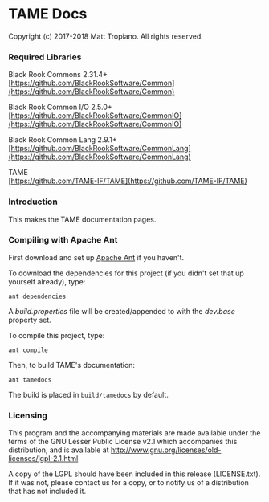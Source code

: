 # TAME Docs

Copyright (c) 2017-2018 Matt Tropiano. All rights reserved.  

### Required Libraries

Black Rook Commons 2.31.4+  
[https://github.com/BlackRookSoftware/Common](https://github.com/BlackRookSoftware/Common)

Black Rook Common I/O 2.5.0+  
[https://github.com/BlackRookSoftware/CommonIO](https://github.com/BlackRookSoftware/CommonIO)

Black Rook Common Lang 2.9.1+  
[https://github.com/BlackRookSoftware/CommonLang](https://github.com/BlackRookSoftware/CommonLang)

TAME  
[https://github.com/TAME-IF/TAME](https://github.com/TAME-IF/TAME)

### Introduction

This makes the TAME documentation pages.

### Compiling with Apache Ant

First download and set up [Apache Ant](https://ant.apache.org/) if you haven't. 

To download the dependencies for this project (if you didn't set that up yourself already), type:

	ant dependencies

A *build.properties* file will be created/appended to with the *dev.base* property set.
	
To compile this project, type:

	ant compile

Then, to build TAME's documentation:

	ant tamedocs

The build is placed in `build/tamedocs` by default.

### Licensing

This program and the accompanying materials
are made available under the terms of the GNU Lesser Public License v2.1
which accompanies this distribution, and is available at
http://www.gnu.org/licenses/old-licenses/lgpl-2.1.html

A copy of the LGPL should have been included in this release (LICENSE.txt).
If it was not, please contact us for a copy, or to notify us of a distribution
that has not included it. 
